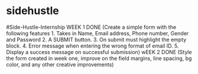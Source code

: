 # sidehustle
#Side-Hustle-Internship
WEEK 1 DONE (Create a simple form with the following features 1. Takes in Name, Email address, Phone number, Gender and Password 2. A SUBMIT button. 3. On submit must highlight the empty block. 4. Error message when entering the wrong format of email ID. 5. Display a success message on successful submission)
wEEK 2 DONE (Style the form created in week one, improve on the field margins, line spacing, bg color, and any other creative improvements)